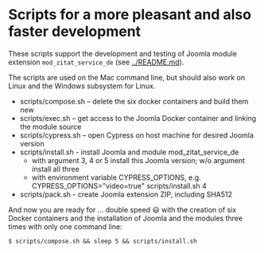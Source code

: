 # Scripts for a more pleasant and also faster development

These scripts support the development and testing of Joomla module extension `mod_zitat_service_de` (see [../README.md](../README.md)).

The scripts are used on the Mac command line, but should also work on Linux and the Windows subsystem for Linux.

* scripts/compose.sh – delete the six docker containers and build them new
* scripts/exec.sh – get access to the Joomla Docker container and linking the module source
* scripts/cypress.sh – open Cypress on host machine for desired Joomla version
* scripts/install.sh - install Joomla and module mod_zitat_service_de
  * with argument 3, 4 or 5 install this Joomla version; w/o argument install all three
  * with environment variable CYPRESS_OPTIONS, e.g. CYPRESS_OPTIONS="video=true" scripts/install.sh 4
* scripts/pack.sh - create Joomla extension ZIP, including SHA512

And now you are ready for ... double speed :smiley: with the creation of six Docker containers and the installation of Joomla and the modules three times with only one command line:
```
$ scripts/compose.sh && sleep 5 && scripts/install.sh
```
